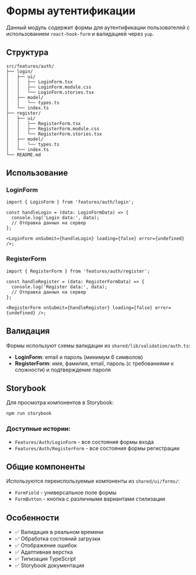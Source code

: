 # Формы аутентификации

Данный модуль содержит формы для аутентификации пользователей с использованием `react-hook-form` и валидацией через `yup`.

## Структура

```
src/features/auth/
├── login/
│   ├── ui/
│   │   ├── LoginForm.tsx
│   │   ├── LoginForm.module.css
│   │   └── LoginForm.stories.tsx
│   ├── model/
│   │   └── types.ts
│   └── index.ts
├── register/
│   ├── ui/
│   │   ├── RegisterForm.tsx
│   │   ├── RegisterForm.module.css
│   │   └── RegisterForm.stories.tsx
│   ├── model/
│   │   └── types.ts
│   └── index.ts
└── README.md
```

## Использование

### LoginForm

```tsx
import { LoginForm } from 'features/auth/login';

const handleLogin = (data: LoginFormData) => {
  console.log('Login data:', data);
  // Отправка данных на сервер
};

<LoginForm onSubmit={handleLogin} loading={false} error={undefined} />;
```

### RegisterForm

```tsx
import { RegisterForm } from 'features/auth/register';

const handleRegister = (data: RegisterFormData) => {
  console.log('Register data:', data);
  // Отправка данных на сервер
};

<RegisterForm onSubmit={handleRegister} loading={false} error={undefined} />;
```

## Валидация

Формы используют схемы валидации из `shared/lib/validation/auth.ts`:

- **LoginForm**: email и пароль (минимум 6 символов)
- **RegisterForm**: имя, фамилия, email, пароль (с требованиями к сложности) и подтверждение пароля

## Storybook

Для просмотра компонентов в Storybook:

```bash
npm run storybook
```

### Доступные истории:

- `Features/Auth/LoginForm` - все состояния формы входа
- `Features/Auth/RegisterForm` - все состояния формы регистрации

## Общие компоненты

Используются переиспользуемые компоненты из `shared/ui/forms/`:

- `FormField` - универсальное поле формы
- `FormButton` - кнопка с различными вариантами стилизации

## Особенности

- ✅ Валидация в реальном времени
- ✅ Обработка состояний загрузки
- ✅ Отображение ошибок
- ✅ Адаптивная верстка
- ✅ Типизация TypeScript
- ✅ Storybook документация
